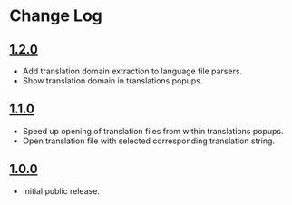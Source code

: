 # Change Log

## [1.2.0](https://marketplace.visualstudio.com/_apis/public/gallery/publishers/shoreless/vsextensions/symfony-translation-helper/1.0.0/vspackage)

- Add translation domain extraction to language file parsers.  
- Show translation domain in translations popups.  

## [1.1.0](https://marketplace.visualstudio.com/_apis/public/gallery/publishers/shoreless/vsextensions/symfony-translation-helper/1.0.0/vspackage)

- Speed up opening of translation files from within translations popups.  
- Open translation file with selected corresponding translation string.

## [1.0.0](https://marketplace.visualstudio.com/_apis/public/gallery/publishers/shoreless/vsextensions/symfony-translation-helper/1.0.0/vspackage)

- Initial public release.  
